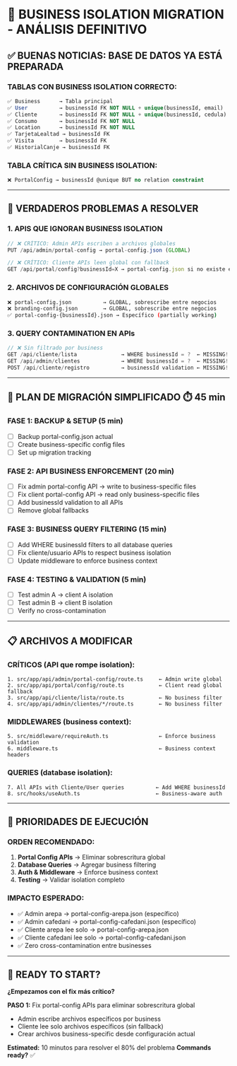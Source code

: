 # 🎯 BUSINESS ISOLATION MIGRATION - ANÁLISIS DEFINITIVO

## ✅ **BUENAS NOTICIAS: BASE DE DATOS YA ESTÁ PREPARADA**

### **TABLAS CON BUSINESS ISOLATION CORRECTO:**
```sql
✅ Business      → Tabla principal
✅ User          → businessId FK NOT NULL + unique(businessId, email)  
✅ Cliente       → businessId FK NOT NULL + unique(businessId, cedula)
✅ Consumo       → businessId FK NOT NULL
✅ Location      → businessId FK NOT NULL
✅ TarjetaLealtad → businessId FK
✅ Visita        → businessId FK
✅ HistorialCanje → businessId FK
```

### **TABLA CRÍTICA SIN BUSINESS ISOLATION:**
```sql
❌ PortalConfig → businessId @unique BUT no relation constraint
```

---

## 🔴 **VERDADEROS PROBLEMAS A RESOLVER**

### **1. APIS QUE IGNORAN BUSINESS ISOLATION**
```typescript
// ❌ CRÍTICO: Admin APIs escriben a archivos globales
PUT /api/admin/portal-config → portal-config.json (GLOBAL)

// ❌ CRÍTICO: Cliente APIs leen global con fallback  
GET /api/portal/config?businessId=X → portal-config.json si no existe específico
```

### **2. ARCHIVOS DE CONFIGURACIÓN GLOBALES**
```bash
❌ portal-config.json          → GLOBAL, sobrescribe entre negocios
❌ branding-config.json        → GLOBAL, sobrescribe entre negocios  
✅ portal-config-{businessId}.json → Específico (partially working)
```

### **3. QUERY CONTAMINATION EN APIs**
```typescript
// ❌ Sin filtrado por business
GET /api/cliente/lista              → WHERE businessId = ?  ← MISSING!
GET /api/admin/clientes             → WHERE businessId = ?  ← MISSING!
POST /api/cliente/registro          → businessId validation ← MISSING!
```

---

## 🚀 **PLAN DE MIGRACIÓN SIMPLIFICADO** ⏱️ 45 min

### **FASE 1: BACKUP & SETUP** (5 min)
- [ ] Backup portal-config.json actual
- [ ] Create business-specific config files
- [ ] Set up migration tracking

### **FASE 2: API BUSINESS ENFORCEMENT** (20 min)
- [ ] Fix admin portal-config API → write to business-specific files
- [ ] Fix client portal-config API → read only business-specific files  
- [ ] Add businessId validation to all APIs
- [ ] Remove global fallbacks

### **FASE 3: BUSINESS QUERY FILTERING** (15 min)
- [ ] Add WHERE businessId filters to all database queries
- [ ] Fix cliente/usuario APIs to respect business isolation
- [ ] Update middleware to enforce business context

### **FASE 4: TESTING & VALIDATION** (5 min)
- [ ] Test admin A → client A isolation
- [ ] Test admin B → client B isolation
- [ ] Verify no cross-contamination

---

## 📋 **ARCHIVOS A MODIFICAR**

### **CRÍTICOS (API que rompe isolation):**
```
1. src/app/api/admin/portal-config/route.ts     ← Admin write global
2. src/app/api/portal/config/route.ts           ← Client read global fallback
3. src/app/api/cliente/lista/route.ts           ← No business filter
4. src/app/api/admin/clientes/*/route.ts        ← No business filter
```

### **MIDDLEWARES (business context):**
```
5. src/middleware/requireAuth.ts                ← Enforce business validation
6. middleware.ts                                ← Business context headers
```

### **QUERIES (database isolation):**
```
7. All APIs with Cliente/User queries          ← Add WHERE businessId
8. src/hooks/useAuth.ts                        ← Business-aware auth
```

---

## 🎯 **PRIORIDADES DE EJECUCIÓN**

### **ORDEN RECOMENDADO:**
1. **Portal Config APIs** → Eliminar sobrescritura global
2. **Database Queries** → Agregar business filtering  
3. **Auth & Middleware** → Enforce business context
4. **Testing** → Validar isolation completo

### **IMPACTO ESPERADO:**
- ✅ Admin arepa → portal-config-arepa.json (específico)
- ✅ Admin cafedani → portal-config-cafedani.json (específico)
- ✅ Cliente arepa lee solo → portal-config-arepa.json
- ✅ Cliente cafedani lee solo → portal-config-cafedani.json
- ✅ Zero cross-contamination entre businesses

---

## 🚨 **READY TO START?**

**¿Empezamos con el fix más crítico?**

**PASO 1:** Fix portal-config APIs para eliminar sobrescritura global
- Admin escribe archivos específicos por business  
- Cliente lee solo archivos específicos (sin fallback)
- Crear archivos business-specific desde configuración actual

**Estimated:** 10 minutos para resolver el 80% del problema
**Commands ready?** ✅
